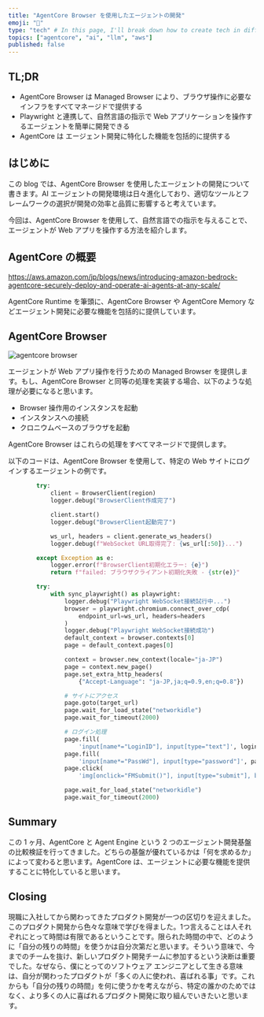 ```yaml
---
title: "AgentCore Browser を使用したエージェントの開発"
emoji: "🤖"
type: "tech" # In this page, I'll break down how to create tech in different ways"
topics: ["agentcore", "ai", "llm", "aws"]
published: false
---
```


## TL;DR

- AgentCore Browser は Managed Browser により、ブラウザ操作に必要なインフラをすべてマネージドで提供する
- Playwright と連携して、自然言語の指示で Web アプリケーションを操作するエージェントを簡単に開発できる
- AgentCore は エージェント開発に特化した機能を包括的に提供する

## はじめに

この blog では、AgentCore Browser を使用したエージェントの開発について書きます。AI エージェントの開発環境は日々進化しており、適切なツールとフレームワークの選択が開発の効率と品質に影響すると考えています。

今回は、AgentCore Browser を使用して、自然言語での指示を与えることで、エージェントが Web アプリを操作する方法を紹介します。

## AgentCore の概要

https://aws.amazon.com/jp/blogs/news/introducing-amazon-bedrock-agentcore-securely-deploy-and-operate-ai-agents-at-any-scale/

AgentCore Runtime を筆頭に、AgentCore Browser や AgentCore Memory などエージェント開発に必要な機能を包括的に提供しています。

## AgentCore Browser

![agentcore browser](https://docs.aws.amazon.com/images/bedrock-agentcore/latest/devguide/images/browser-tool.png)

エージェントが Web アプリ操作を行うための Managed Browser を提供します。もし、AgentCore Browser と同等の処理を実装する場合、以下のような処理が必要になると思います。
- Browser 操作用のインスタンスを起動
- インスタンスへの接続
- クロニウムベースのブラウザを起動

AgentCore Browser はこれらの処理をすべてマネージドで提供します。

以下のコードは、AgentCore Browser を使用して、特定の Web サイトにログインするエージェントの例です。

```python
        try:
            client = BrowserClient(region)
            logger.debug("BrowserClient作成完了")

            client.start()
            logger.debug("BrowserClient起動完了")

            ws_url, headers = client.generate_ws_headers()
            logger.debug(f"WebSocket URL取得完了: {ws_url[:50]}...")

        except Exception as e:
            logger.error(f"BrowserClient初期化エラー: {e}")
            return f"failed: ブラウザクライアント初期化失敗 - {str(e)}"

        try:
            with sync_playwright() as playwright:
                logger.debug("Playwright WebSocket接続試行中...")
                browser = playwright.chromium.connect_over_cdp(
                    endpoint_url=ws_url, headers=headers
                )
                logger.debug("Playwright WebSocket接続成功")
                default_context = browser.contexts[0]
                page = default_context.pages[0]

                context = browser.new_context(locale="ja-JP")
                page = context.new_page()
                page.set_extra_http_headers(
                    {"Accept-Language": "ja-JP,ja;q=0.9,en;q=0.8"})

                # サイトにアクセス
                page.goto(target_url)
                page.wait_for_load_state("networkidle")
                page.wait_for_timeout(2000)

                # ログイン処理
                page.fill(
                    'input[name*="LoginID"], input[type="text"]', login_id)
                page.fill(
                    'input[name*="PassWd"], input[type="password"]', password)
                page.click(
                    'img[onclick="FMSubmit()"], input[type="submit"], button[type="submit"]')

                page.wait_for_load_state("networkidle")
                page.wait_for_timeout(2000)
```

## Summary

この 1 ヶ月、AgentCore と Agent Engine という 2 つのエージェント開発基盤の比較検証を行ってきました。どちらの基盤が優れているかは「何を求めるか」によって変わると思います。AgentCore は、エージェントに必要な機能を提供することに特化していると思います。

## Closing

現職に入社してから関わってきたプロダクト開発が一つの区切りを迎えました。このプロダクト開発から色々な意味で学びを得ました。1つ言えることは人それぞれにとって時間は有限であるということです。限られた時間の中で、どのように「自分の残りの時間」を使うかは自分次第だと思います。そういう意味で、今までのチームを抜け、新しいプロダクト開発チームに参加するという決断は重要でした。なぜなら、僕にとってのソフトウェア エンジニアとして生きる意味は、自分が関わったプロダクトが「多くの人に使われ、喜ばれる事」です。これからも「自分の残りの時間」を何に使うかを考えながら、特定の誰かのためではなく、より多くの人に喜ばれるプロダクト開発に取り組んでいきたいと思います。
